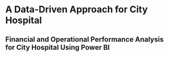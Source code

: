 # A Data-Driven Approach for City Hospital
## Financial and Operational Performance Analysis for City Hospital Using Power BI
